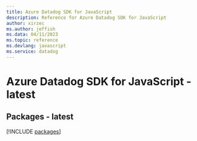 ```yaml
---
title: Azure Datadog SDK for JavaScript
description: Reference for Azure Datadog SDK for JavaScript
author: xirzec
ms.author: jeffish
ms.data: 04/11/2023
ms.topic: reference
ms.devlang: javascript
ms.service: datadog
---
```

# Azure Datadog SDK for JavaScript - latest
## Packages - latest
[!INCLUDE [packages](datadog-index.md)]